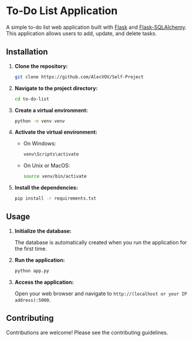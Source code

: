 # To-Do List Application

A simple to-do list web application built with [Flask](to-do-list/app.py) and [Flask-SQLAlchemy](to-do-list/Lib/site-packages/flask_sqlalchemy/extension.py). This application allows users to add, update, and delete tasks.

## Installation

1. **Clone the repository:**

    ```sh
    git clone https://github.com/AlecVOV/Self-Project
    ```

2. **Navigate to the project directory:**

    ```sh
    cd to-do-list
    ```

3. **Create a virtual environment:**

    ```sh
    python -m venv venv
    ```

4. **Activate the virtual environment:**

    - On Windows:

        ```sh
        venv\Scripts\activate
        ```

    - On Unix or MacOS:

        ```sh
        source venv/bin/activate
        ```

5. **Install the dependencies:**

    ```sh
    pip install -r requirements.txt
    ```

## Usage

1. **Initialize the database:**

    The database is automatically created when you run the application for the first time.

2. **Run the application:**

    ```sh
    python app.py
    ```

3. **Access the application:**

    Open your web browser and navigate to `http://(localhost or your IP address):5000`.

## Contributing

Contributions are welcome! Please see the contributing guidelines.
